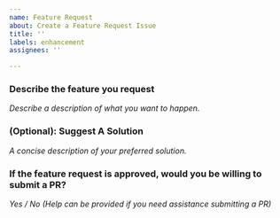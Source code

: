 ```yaml
---
name: Feature Request
about: Create a Feature Request Issue
title: ''
labels: enhancement
assignees: ''

---
```


### Describe the feature you request
*Describe a description of what you want to happen.*

### (Optional): Suggest A Solution
*A concise description of your preferred solution.*

### If the feature request is approved, would you be willing to submit a PR?
*Yes / No (Help can be provided if you need assistance submitting a PR)*

